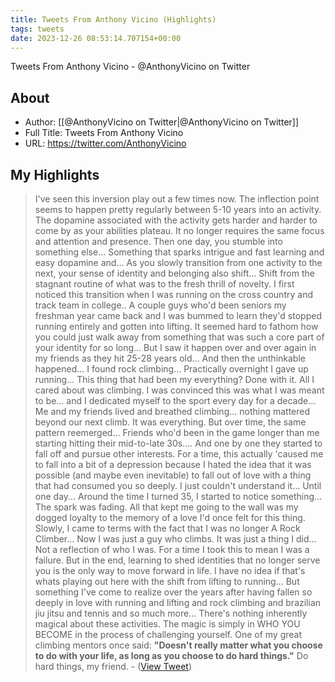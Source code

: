 ```yaml
---
title: Tweets From Anthony Vicino (Highlights)
tags: tweets
date: 2023-12-26 08:53:14.707154+00:00
---
```

Tweets From Anthony Vicino - @AnthonyVicino on Twitter

## About
- Author: [[@AnthonyVicino on Twitter|@AnthonyVicino on Twitter]]
- Full Title: Tweets From Anthony Vicino
- URL: https://twitter.com/AnthonyVicino

## My Highlights
> I've seen this inversion play out a few times now.
> The inflection point seems to happen pretty regularly between 5-10 years into an activity.
> The dopamine associated with the activity gets harder and harder to come by as your abilities plateau.
> It no longer requires the same focus and attention and presence.
> Then one day, you stumble into something else...
> Something that sparks intrigue and fast learning and easy dopamine and...
> As you slowly transition from one activity to the next, your sense of identity and belonging also shift...
> Shift from the stagnant routine of what was to the fresh thrill of novelty.
> I first noticed this transition when I was running on the cross country and track team in college..
> A couple guys who'd been seniors my freshman year came back and I was bummed to learn they'd stopped running entirely and gotten into lifting.
> It seemed hard to fathom how you could just walk away from something that was such a core part of your identity for so long...
> But I saw it happen over and over again in my friends as they hit 25-28 years old...
> And then the unthinkable happened...
> I found rock climbing...
> Practically overnight I gave up running...
> This thing that had been my everything? Done with it.
> All I cared about was climbing.
> I was convinced this was what I was meant to be... and I dedicated myself to the sport every day for a decade...
> Me and my friends lived and breathed climbing... nothing mattered beyond our next climb.
> It was everything.
> But over time, the same pattern reemerged...
> Friends who'd been in the game longer than me starting hitting their mid-to-late 30s....
> And one by one they started to fall off and pursue other interests.
> For a time, this actually 'caused me to fall into a bit of a depression because I hated the idea that it was possible (and maybe even inevitable) to fall out of love with a thing that had consumed you so deeply.
> I just couldn't understand it...
> Until one day...
> Around the time I turned 35, I started to notice something...
> The spark was fading.
> All that kept me going to the wall was my dogged loyalty to the memory of a love I'd once felt for this thing.
> Slowly, I came to terms with the fact that I was no longer A Rock Climber...
> Now I was just a guy who climbs.
> It was just a thing I did... Not a reflection of who I was.
> For a time I took this to mean I was a failure.
> But in the end, learning to shed identities that no longer serve you is the only way to move forward in life.
> I have no idea if that's whats playing out here with the shift from lifting to running...
> But something I've come to realize over the years after having fallen so deeply in love with running and lifting and rock climbing and brazilian jiu jitsu and tennis and so much more...
> There's nothing inherently magical about these activities.
> The magic is simply in WHO YOU BECOME in the process of challenging yourself.
> One of my great climbing mentors once said:
> **"Doesn't really matter what you choose to do with your life, as long as you choose to do hard things."**
> Do hard things, my friend.
\-  ([View Tweet](https://twitter.com/AnthonyVicino/status/1739400997774987513))

